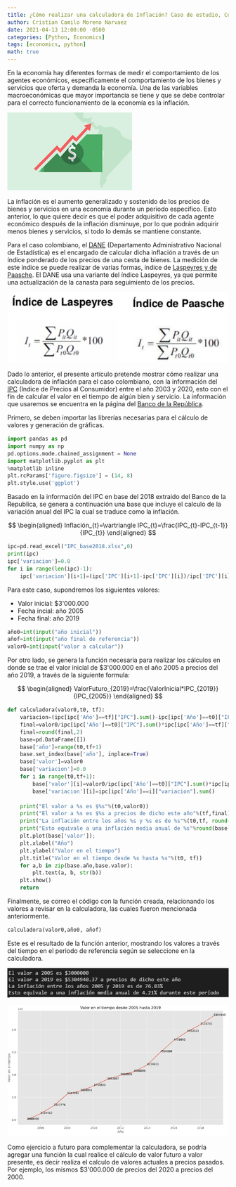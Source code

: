 ```yaml
---
title: ¿Cómo realizar una calculadora de Inflación? Caso de estudio, Colombia entre el 2003 al 2020.
author: Cristian Camilo Moreno Narvaez
date: 2021-04-13 12:00:00 -0500
categories: [Python, Economics]
tags: [economics, python]
math: true
---
```


En la economía hay diferentes formas de medir el comportamiento de los agentes económicos, específicamente el comportamiento de los bienes y servicios que oferta y demanda la economía.  Una de las variables macroeconómicas que mayor importancia se tiene y que se debe controlar para el correcto funcionamiento de la economía es la inflación.

![ ](/assets/img/2021-04-14-convertidor-IPC/descarga.png)

La inflación es el aumento generalizado y sostenido de los precios de bienes y servicios en una economía durante un periodo especifico. Esto anterior, lo que quiere decir es que el poder adquisitivo de cada agente económico después de la inflación disminuye, por lo que podrán adquirir menos bienes y servicios, si todo lo demás se mantiene constante.

<script async src="https://pagead2.googlesyndication.com/pagead/js/adsbygoogle.js"></script>
<!-- horizontal ad -->
<ins class="adsbygoogle"
     style="display:block"
     data-ad-client="ca-pub-2402437399062384"
     data-ad-slot="8047040393"
     data-ad-format="auto"
     data-full-width-responsive="true"></ins>
<script>
     (adsbygoogle = window.adsbygoogle || []).push({});
</script>


Para el caso colombiano, el [DANE](gestyy.com/euK27v) (Departamento Administrativo Nacional de Estadística) es el encargado de calcular dicha inflación a través de un índice ponderado de los precios de una cesta de bienes. La medición de este índice se puede realizar de varias formas, índice de [Laspeyres y de Paasche](gestyy.com/euK3Fc). El DANE usa una variante del índice Laspeyres, ya que permite una actualización de la canasta para seguimiento de los precios.

![ ](/assets/img/2021-04-14-convertidor-IPC/imagen0.PNG)

Dado lo anterior, el presente artículo pretende mostrar cómo realizar una calculadora de inflación para el caso colombiano, con la información del [IPC](gestyy.com/euK3BY) (Indice de Precios al Consumidor) entre el año 2003 y 2020, esto con el fin de calcular el valor en el tiempo de algún bien y servicio. La información que usaremos se encuentra en la página del [Banco de la República](gestyy.com/euK32D).

Primero, se deben importar las librerías necesarias para el cálculo de valores y generación de gráficas.

```python
import pandas as pd
import numpy as np
pd.options.mode.chained_assignment = None 
import matplotlib.pyplot as plt
%matplotlib inline
plt.rcParams['figure.figsize'] = (14, 8)
plt.style.use('ggplot')
```

Basado en la información del IPC en base del 2018 extraido del Banco de la Republica, se genera a continuación una base que incluye el calculo de la variación anual del IPC la cual se traduce como la inflación.  

$$
\begin{aligned}
Inflación_{t}=\vartriangle IPC_{t}=\frac{IPC_{t}-IPC_{t-1}}{IPC_{t}}
\end{aligned}
$$


```python
ipc=pd.read_excel("IPC_base2018.xlsx",0)
print(ipc)
ipc['variacion']=0.0
for i in range(len(ipc)-1):
    ipc['variacion'][i+1]=(ipc['IPC'][i+1]-ipc['IPC'][i])/ipc['IPC'][i]
```

Para este caso, supondremos los siguientes valores:
+ Valor inicial: $3'000.000
+ Fecha incial: año 2005
+ Fecha final: año 2019

```python
año0=int(input("año inicial"))
añof=int(input("año final de referencia"))
valor0=int(input("valor a calcular"))
```

Por otro lado, se genera la función necesaria para realizar los cálculos en donde se trae el valor inicial de $3'000.000 en el año 2005 a precios del año 2019, a través de la siguiente formula:

$$
\begin{aligned}
ValorFuturo_{2019}=\frac{ValorInicial*IPC_{2019}}{IPC_{2005}}
\end{aligned}
$$

```python
def calculadora(valor0,t0, tf):
    variacion=(ipc[ipc['Año']==tf]["IPC"].sum()-ipc[ipc['Año']==t0]["IPC"].sum())/ipc[ipc['Año']==t0]["IPC"].sum()*100
    final=valor0/ipc[ipc['Año']==t0]["IPC"].sum()*ipc[ipc['Año']==tf]["IPC"].sum()
    final=round(final,2)
    base=pd.DataFrame([])
    base['año']=range(t0,tf+1)
    base.set_index(base['año'], inplace=True)
    base['valor']=valor0
    base['variacion']=0.0
    for i in range(t0,tf+1):
        base['valor'][i]=valor0/ipc[ipc['Año']==t0]["IPC"].sum()*ipc[ipc['Año']==i]["IPC"].sum()
        base['variacion'][i]=ipc[ipc['Año']==i]["variacion"].sum()

    print("El valor a %s es $%s"%(t0,valor0))
    print("El valor a %s es $%s a precios de dicho este año"%(tf,final))
    print("La inflación entre los años %s y %s es de %s"%(t0,tf, round(variacion,2))+"%")
    print("Esto equivale a una inflación media anual de %s"%round(base['variacion'].mean()*100, 2)+"% "+"durante este período")
    plt.plot(base['valor']);
    plt.xlabel("Año")
    plt.ylabel("Valor en el tiempo")
    plt.title("Valor en el tiempo desde %s hasta %s"%(t0, tf))
    for a,b in zip(base.año,base.valor): 
        plt.text(a, b, str(b))
    plt.show()
    return 
```

Finalmente, se correo el código con la función creada, relacionando los valores a revisar en la calculadora, las cuales fueron mencionada anteriormente.

```python
calculadora(valor0,año0, añof)
```

Este es el resultado de la función anterior, mostrando los valores a través del tiempo en el periodo de referencia según se seleccione en la calculadora.

![ ](/assets/img/2021-04-14-convertidor-IPC/imagen2.PNG)

![ ](/assets/img/2021-04-14-convertidor-IPC/imagen1.PNG)

Como ejercicio a futuro para complementar la calculadora, se podría agregar una función la cual realice el cálculo de valor futuro a valor presente, es decir realiza el calculo de valores actuales a precios pasados. Por ejemplo, los mismos $3'000.000 de precios del 2020 a precios del 2000.

<script async src="https://pagead2.googlesyndication.com/pagead/js/adsbygoogle.js"></script>
<!-- horizontal ad -->
<ins class="adsbygoogle"
     style="display:block"
     data-ad-client="ca-pub-2402437399062384"
     data-ad-slot="8047040393"
     data-ad-format="auto"
     data-full-width-responsive="true"></ins>
<script>
     (adsbygoogle = window.adsbygoogle || []).push({});
</script>
